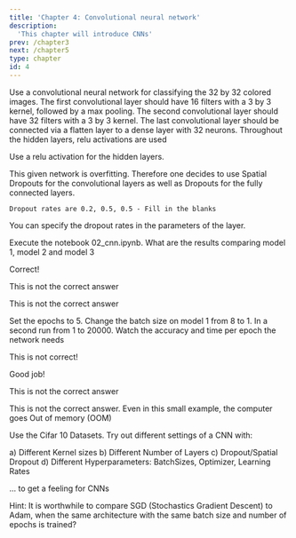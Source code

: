 ```yaml
---
title: 'Chapter 4: Convolutional neural network'
description:
  'This chapter will introduce CNNs'
prev: /chapter3
next: /chapter5
type: chapter
id: 4
---
```


<exercise id="25" title="What is a CNN?" type="slides">

<slides source="chapter4_01_cnn">
</slides>

</exercise>

<exercise id="26"  title="Hands on - CNNs">
    Use a convolutional neural network for classifying the 32 by 32 colored images.
    The first convolutional layer should have 16 filters with a 3 by 3 kernel, followed by a max pooling.
    The second convolutional layer should have 32 filters with a 3 by 3 kernel.
    The last convolutional layer should be connected via a flatten layer to a dense layer with 32 neurons.
    Throughout the hidden layers, relu activations are used
<codeblock id="04_01">

Use a relu activation for the hidden layers.

</codeblock>
</exercise>

<exercise id="27" title="Batch Norm and Spatial Dropout" type="slides">

<slides source="chapter4_02_batch_norm_spatial_dropout">
</slides>
</exercise>

<exercise id="28"  title="Hands on - CNNs (2)">
    This given network is overfitting. Therefore one decides to use Spatial Dropouts for the convolutional layers as well as Dropouts for the fully connected layers.

    Dropout rates are 0.2, 0.5, 0.5 - Fill in the blanks

<codeblock id="04_02">

You can specify the dropout rates in the parameters of the layer.

</codeblock>
</exercise>

<exercise id="29" title="Performance comparison">
    Execute the notebook 02_cnn.ipynb.
    What are the results comparing model 1, model 2 and model 3
<choice id=1>

<opt text="Model 3 is performing worse because the network is very small (underfitting) and dropping out essential information is decreasing the performance dramatically" correct="true">

Correct!

</opt>

<opt text="Model 2 performs best because the learning curve is smoother">

This is not the correct answer

</opt>

<opt text="Model 1 is performing worst as it does not use dropout and batch normalization">

This is not the correct answer

</opt>
</choice>
Set the epochs to 5.
Change the batch size on model 1 from 8 to 1. In a second run from 1 to 20000.
Watch the accuracy and time per epoch the network needs

<choice id=2>
<opt text="When batch size of 1 (stochastic gradient descent) is used, the network trains faster">

This is not correct!

</opt>

<opt text="The network trains faster when the batch size is large, but it takes more epochs to train" correct="true">

Good job!

</opt>

<opt text="The network trains fastest with batch normalization">

This is not the correct answer

</opt>

<opt text="The network trains faster when the batch size the dataset size">

This is not the correct answer. Even in this small example, the computer goes Out of memory (OOM)

</opt>

</choice>

</exercise>

<exercise id="30" title="Some tricks for deep learning" type="slides">
    <slides source="chapter4_03_some_tricks_with_neural_networks">
</slides>

</exercise>

<exercise id="31" title="Analyse different CNNs">

Use the Cifar 10 Datasets. Try out different settings of a CNN with: 

a) Different Kernel sizes 
b) Different Number of Layers
c) Dropout/Spatial Dropout
d) Different Hyperparameters: BatchSizes, Optimizer, Learning Rates

... to get a feeling for CNNs

Hint: It is worthwhile to compare SGD (Stochastics Gradient Descent) to Adam, when the same architecture with the same batch size and number of epochs is trained?

</exercise>